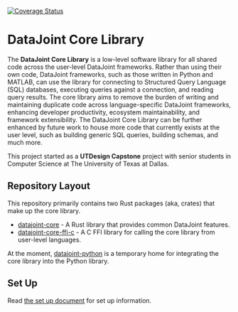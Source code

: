 [![Coverage Status](https://coveralls.io/repos/github/datajoint/datajoint-core/badge.svg?branch=main)](https://coveralls.io/github/datajoint/datajoint-core?branch=main)
# DataJoint Core Library
The **DataJoint Core Library** is a low-level software library for all shared code across the user-level DataJoint frameworks. Rather than using their own code, DataJoint frameworks, such as those written in Python and MATLAB, can use the library for connecting to Structured Query Language (SQL) databases, executing queries against a connection, and reading query results. The core library aims to remove the burden of writing and maintaining duplicate code across language-specific DataJoint frameworks, enhancing developer productivity, ecosystem maintainability, and framework extensibility. The DataJoint Core Library can be further enhanced by future work to house more code that currently exists at the user level, such as building generic SQL queries, building schemas, and much more.

This project started as a **UTDesign Capstone** project with senior students in Computer Science at The University of Texas at Dallas.

## Repository Layout
This repository primarily contains two Rust packages (aka, crates) that make up the core library.

- [datajoint-core](packages/datajoint-core) - A Rust library that provides common DataJoint features.
- [datajoint-core-ffi-c](packages/datajoint-core-ffi-c) - A C FFI library for calling the core library from user-level languages.

At the moment, [datajoint-python](datajoint-python) is a temporary home for integrating the core library into the Python library.

## Set Up
Read [the set up document](doc/SETUP.md) for set up information.
